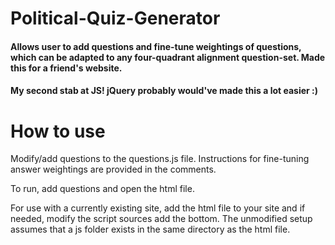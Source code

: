 # Political-Quiz-Generator
#### Allows user to add questions and fine-tune weightings of questions, which can be adapted to any four-quadrant alignment question-set. Made this for a friend's website.
#### My second stab at JS! jQuery probably would've made this a lot easier :)

# How to use
Modify/add questions to the questions.js file. Instructions for fine-tuning answer weightings are provided in the comments.

To run, add questions and open the html file.

For use with a currently existing site, add the html file to your site and if needed, modify the script sources add the bottom. The unmodified setup assumes that a js folder exists in the same directory as the html file.
